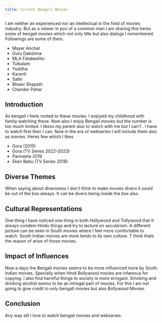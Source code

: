 ```yaml
---
title: Current Bengali Movies
---
```


I am neither an experienced nor an intellectual in the field of movies industry. But as a viewer in pov of a common man I am sharing this heres some of bengali movies which not only title but also dialogs I remembered. Followings are some of them.

- Mayer Anchal
- Guru Dakshina
- MLA Fatakeshto
- Tulkalam
- Yuddha
- Karanti
- Sathi
- Bhaier Shapath
- Chander Pahar

## Introduction
As bengali I feels rooted to these movies. I enjoyed my childhood with family watching these. Now also I enjoy Bengali movies but the number is too much limited. I likess my parent also to watch with me but I can't . I have to watch first then I can. Now in the era of webseries I will include them also as movies. Heres few which I likes 

- Gora (2015)
- Gora (TV Series 2022–2023)
- Parineeta 2019
- Eken Babu (TV Series 2018)

## Diverse Themes
When saying about diversness I don't think to make movies divers it sould be out of the box always. It can be divers being inside the box also.

## Cultural Representations
One thing I have noticed one thing in both Hollywood and Tollywood that It always condem Hindu things and try to lecture on secularism. A different picture can be seen in South movies where I feel more comfortable to watch. South Indian movies are more tends to its own culture. T think thats the reason of arise of those movies.

## Impact of Influences
Now a days the Bengali movies seems to be more influenced more by South Indian movies. Specially when Hindi Bollywood movies are infamous for copying. I also find harmful things to society is more errogant. Smoking and drinking alcohol seems to be an intregal part of movies. For this I am not going to give credit to only bengali movies but also Bollywood Movies. 


## Conclusion
Any way stil I love to watch bengali movies and webseries. 